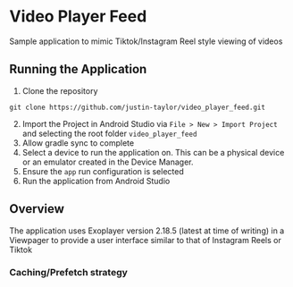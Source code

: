 # Video Player Feed

Sample application to mimic Tiktok/Instagram Reel style viewing of videos

## Running the Application

1. Clone the repository
  ```
  git clone https://github.com/justin-taylor/video_player_feed.git
  ```
2. Import the Project in Android Studio via `File > New > Import Project` and selecting the root folder `video_player_feed`
1. Allow gradle sync to complete
1. Select a device to run the application on. This can be a physical device or an emulator created in the Device Manager.
1. Ensure the `app` run configuration is selected
1. Run the application from Android Studio

## Overview

The application uses Exoplayer version 2.18.5 (latest at time of writing) in a Viewpager to provide a user
interface similar to that of Instagram Reels or Tiktok

### Caching/Prefetch strategy


